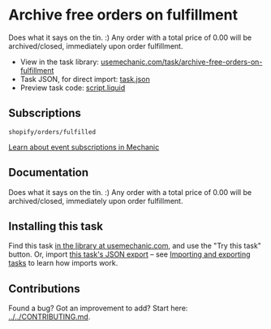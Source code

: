 # Archive free orders on fulfillment

Does what it says on the tin. :) Any order with a total price of 0.00 will be archived/closed, immediately upon order fulfillment.

* View in the task library: [usemechanic.com/task/archive-free-orders-on-fulfillment](https://usemechanic.com/task/archive-free-orders-on-fulfillment)
* Task JSON, for direct import: [task.json](../../tasks/archive-free-orders-on-fulfillment.json)
* Preview task code: [script.liquid](./script.liquid)

## Subscriptions

```liquid
shopify/orders/fulfilled
```

[Learn about event subscriptions in Mechanic](https://docs.usemechanic.com/article/408-subscriptions)

## Documentation

Does what it says on the tin. :) Any order with a total price of 0.00 will be archived/closed, immediately upon order fulfillment.

## Installing this task

Find this task [in the library at usemechanic.com](https://usemechanic.com/task/archive-free-orders-on-fulfillment), and use the "Try this task" button. Or, import [this task's JSON export](../../tasks/archive-free-orders-on-fulfillment.json) – see [Importing and exporting tasks](https://docs.usemechanic.com/article/505-importing-and-exporting-tasks) to learn how imports work.

## Contributions

Found a bug? Got an improvement to add? Start here: [../../CONTRIBUTING.md](../../CONTRIBUTING.md).
